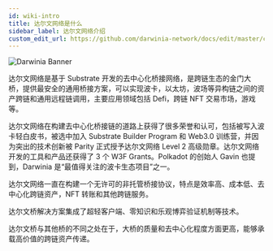 ```yaml
---
id: wiki-intro
title: 达尔文网络是什么
sidebar_label: 达尔文网络介绍
custom_edit_url: https://github.com/darwinia-network/docs/edit/master/content/zh-CN/wiki-intro.md
---
```


![Darwinia Banner](assets/darwinia-banner.png)

达尔文网络是基于 Substrate 开发的去中心化桥接网络，是跨链生态的金门大桥，提供最安全的通用桥接方案，可以实现波卡，以太坊，波场等异构链之间的资产跨链和通用远程链调用，主要应用领域包括 Defi，跨链 NFT 交易市场，游戏等。

达尔文网络在构建去中心化桥接链的道路上获得了很多荣誉和认可，包括被写入波卡轻白皮书，被选中加入 Substrate Builder Program 和 Web3.0 训练营，并因为突出的技术创新被 Parity 正式授予达尔文网络 Level 2 高级勋章。达尔文网络开发的工具和产品还获得了 3 个 W3F Grants。Polkadot 的创始人 Gavin 也提到，Darwinia 是“最值得关注的波卡生态项目”之一。

达尔文网络一直在构建一个无许可的非托管桥接协议，特点是效率高、成本低、去中心化跨链资产，NFT 转账和其他跨链服务。

达尔文桥解决方案集成了超轻客户端、零知识和乐观博弈验证机制等技术。

达尔文桥与其他桥的不同之处在于，大桥的质量和去中心化程度方面更高，能够承载高价值的跨链资产传递。

